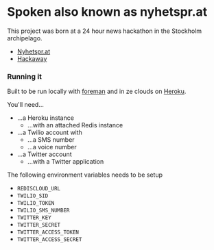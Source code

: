 Spoken also known as nyhetspr.at
======

This project was born at a 24 hour news hackathon in the Stockholm archipelago.

* [Nyhetspr.at](http://nyhetspr.at)
* [Hackaway](http://www.hackaway.com)

### Running it

Built to be run locally with [foreman](https://github.com/ddollar/foreman) and in ze clouds on [Heroku](http://heroku.com/).

You'll need...
* ...a Heroku instance
   * ...with an attached Redis instance
* ...a Twilio account with
   * ...a SMS number
   * ...a voice number
* ...a Twitter account
   * ...with a Twitter application

The following environment variables needs to be setup

* `REDISCLOUD_URL`
* `TWILIO_SID`
* `TWILIO_TOKEN`
* `TWILIO_SMS_NUMBER`
* `TWITTER_KEY`
* `TWITTER_SECRET`
* `TWITTER_ACCESS_TOKEN`
* `TWITTER_ACCESS_SECRET`

